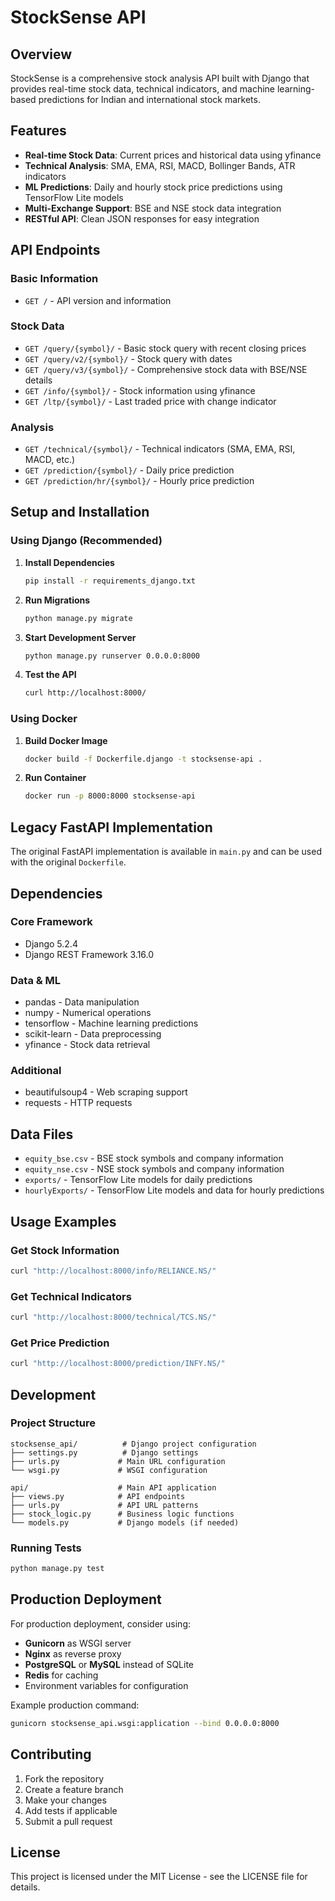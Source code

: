 # StockSense API

## Overview
StockSense is a comprehensive stock analysis API built with Django that provides real-time stock data, technical indicators, and machine learning-based predictions for Indian and international stock markets.

## Features
- **Real-time Stock Data**: Current prices and historical data using yfinance
- **Technical Analysis**: SMA, EMA, RSI, MACD, Bollinger Bands, ATR indicators
- **ML Predictions**: Daily and hourly stock price predictions using TensorFlow Lite models
- **Multi-Exchange Support**: BSE and NSE stock data integration
- **RESTful API**: Clean JSON responses for easy integration

## API Endpoints

### Basic Information
- `GET /` - API version and information

### Stock Data
- `GET /query/{symbol}/` - Basic stock query with recent closing prices
- `GET /query/v2/{symbol}/` - Stock query with dates
- `GET /query/v3/{symbol}/` - Comprehensive stock data with BSE/NSE details
- `GET /info/{symbol}/` - Stock information using yfinance
- `GET /ltp/{symbol}/` - Last traded price with change indicator

### Analysis
- `GET /technical/{symbol}/` - Technical indicators (SMA, EMA, RSI, MACD, etc.)
- `GET /prediction/{symbol}/` - Daily price prediction
- `GET /prediction/hr/{symbol}/` - Hourly price prediction

## Setup and Installation

### Using Django (Recommended)

1. **Install Dependencies**
   ```bash
   pip install -r requirements_django.txt
   ```

2. **Run Migrations**
   ```bash
   python manage.py migrate
   ```

3. **Start Development Server**
   ```bash
   python manage.py runserver 0.0.0.0:8000
   ```

4. **Test the API**
   ```bash
   curl http://localhost:8000/
   ```

### Using Docker

1. **Build Docker Image**
   ```bash
   docker build -f Dockerfile.django -t stocksense-api .
   ```

2. **Run Container**
   ```bash
   docker run -p 8000:8000 stocksense-api
   ```

## Legacy FastAPI Implementation

The original FastAPI implementation is available in `main.py` and can be used with the original `Dockerfile`.

## Dependencies

### Core Framework
- Django 5.2.4
- Django REST Framework 3.16.0

### Data & ML
- pandas - Data manipulation
- numpy - Numerical operations
- tensorflow - Machine learning predictions
- scikit-learn - Data preprocessing
- yfinance - Stock data retrieval

### Additional
- beautifulsoup4 - Web scraping support
- requests - HTTP requests

## Data Files

- `equity_bse.csv` - BSE stock symbols and company information
- `equity_nse.csv` - NSE stock symbols and company information
- `exports/` - TensorFlow Lite models for daily predictions
- `hourlyExports/` - TensorFlow Lite models and data for hourly predictions

## Usage Examples

### Get Stock Information
```bash
curl "http://localhost:8000/info/RELIANCE.NS/"
```

### Get Technical Indicators
```bash
curl "http://localhost:8000/technical/TCS.NS/"
```

### Get Price Prediction
```bash
curl "http://localhost:8000/prediction/INFY.NS/"
```

## Development

### Project Structure
```
stocksense_api/          # Django project configuration
├── settings.py          # Django settings
├── urls.py             # Main URL configuration
└── wsgi.py             # WSGI configuration

api/                    # Main API application
├── views.py            # API endpoints
├── urls.py             # API URL patterns
├── stock_logic.py      # Business logic functions
└── models.py           # Django models (if needed)
```

### Running Tests
```bash
python manage.py test
```

## Production Deployment

For production deployment, consider using:
- **Gunicorn** as WSGI server
- **Nginx** as reverse proxy
- **PostgreSQL** or **MySQL** instead of SQLite
- **Redis** for caching
- Environment variables for configuration

Example production command:
```bash
gunicorn stocksense_api.wsgi:application --bind 0.0.0.0:8000
```

## Contributing

1. Fork the repository
2. Create a feature branch
3. Make your changes
4. Add tests if applicable
5. Submit a pull request

## License

This project is licensed under the MIT License - see the LICENSE file for details.